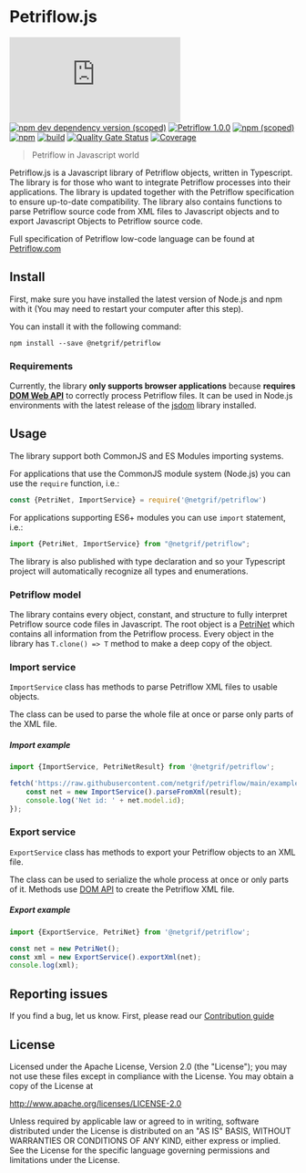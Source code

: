 # Petriflow.js

[![GitHub](https://img.shields.io/github/license/netgrif/petriflow.js)](https://www.apache.org/licenses/LICENSE-2.0)
[![npm dev dependency version (scoped)](https://img.shields.io/npm/dependency-version/@netgrif/petriflow/dev/typescript?label=Typescript)](https://www.typescriptlang.org/)
[![Petriflow 1.0.0](https://img.shields.io/badge/Petriflow-1.0.0-0aa8ff)](https://petriflow.com)
[![npm (scoped)](https://img.shields.io/npm/v/@netgrif/petriflow)](https://www.npmjs.com/package/@netgrif/petriflow)
[![npm](https://img.shields.io/npm/dt/@netgrif/petriflow)](https://www.npmjs.com/package/@netgrif/petriflow)
[![build](https://github.com/netgrif/petriflow.js/actions/workflows/master-build.yml/badge.svg)](https://github.com/netgrif/petriflow.js/actions/workflows/release-build.yml)
[![Quality Gate Status](https://sonarcloud.io/api/project_badges/measure?project=netgrif_petriflow.js&metric=alert_status)](https://sonarcloud.io/dashboard?id=netgrif_petriflow.js)
[![Coverage](https://sonarcloud.io/api/project_badges/measure?project=netgrif_petriflow.js&metric=coverage)](https://sonarcloud.io/dashboard?id=netgrif_petriflow.js)

> Petriflow in Javascript world

Petriflow.js is a Javascript library of Petriflow objects, written in Typescript. The library is for those who want to integrate Petriflow
processes into their applications. The library is updated together with the Petriflow specification to ensure up-to-date compatibility.
The library also contains functions to parse Petriflow source code from XML files to Javascript objects and to export Javascript Objects to Petriflow source code.

Full specification of Petriflow low-code language can be found at [Petriflow.com](https://petriflow.com) 

## Install
First, make sure you have installed the latest version of Node.js and npm with it (You may need to restart your computer after this step).

You can install it with the following command:
```shell
npm install --save @netgrif/petriflow
```

### Requirements

Currently, the library **only supports browser applications** because **requires [DOM Web API](https://www.w3.org/DOM/DOMTR)** to correctly process Petriflow files.
It can be used in Node.js environments with the latest release of the [jsdom](https://github.com/jsdom/jsdom) library installed.

## Usage

The library support both CommonJS and ES Modules importing systems.

For applications that use the CommonJS module system (Node.js) you can use the `require` function, i.e.:
```javascript
const {PetriNet, ImportService} = require('@netgrif/petriflow')
```

For applications supporting ES6+ modules you can use `import` statement, i.e.:

```javascript
import {PetriNet, ImportService} from "@netgrif/petriflow";
```

The library is also published with type declaration and so your Typescript project will automatically recognize all types and enumerations.

### Petriflow model

The library contains every object, constant, and structure to fully interpret Petriflow source code files in Javascript.
The root object is a [PetriNet](https://github.com/netgrif/petriflow.js/blob/master/src/lib/model/petri-net.ts) which contains all information from the Petriflow process. Every object in the library has
`T.clone() => T` method to make a deep copy of the object.

### Import service

`ImportService` class has methods to parse Petriflow XML files to usable objects.

The class can be used to parse the whole file at once or parse only parts of the XML file.

##### Import example
```javascript
import {ImportService, PetriNetResult} from '@netgrif/petriflow';

fetch('https://raw.githubusercontent.com/netgrif/petriflow/main/examples/order-approval.xml').then(result => {
    const net = new ImportService().parseFromXml(result);
    console.log('Net id: ' + net.model.id); 
});
```

### Export service

`ExportService` class has methods to export your Petriflow objects to an XML file.

The class can be used to serialize the whole process at once or only parts of it. Methods use [DOM API](https://www.w3.org/DOM/DOMTR) to create the Petriflow XML file.

##### Export example
```javascript
import {ExportService, PetriNet} from '@netgrif/petriflow';

const net = new PetriNet();
const xml = new ExportService().exportXml(net);
console.log(xml);
```

## Reporting issues

If you find a bug, let us know. First, please read our [Contribution guide](https://github.com/netgrif/petriflow.js/blob/master/CONTRIBUTING.md)

## License

Licensed under the Apache License, Version 2.0 (the "License"); you may not use these files except in compliance with the License. You may obtain a copy of the License at

http://www.apache.org/licenses/LICENSE-2.0

Unless required by applicable law or agreed to in writing, software distributed under the License is distributed on an "AS IS" BASIS, WITHOUT WARRANTIES OR CONDITIONS OF ANY KIND,
either express or implied. See the License for the specific language governing permissions and limitations under the License.
